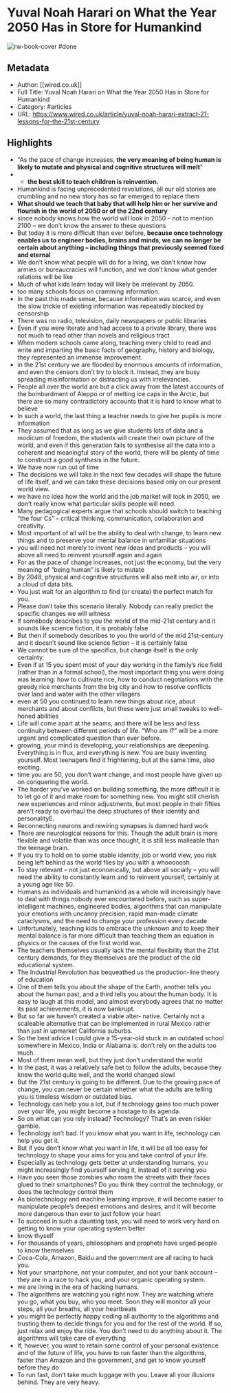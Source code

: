 # Yuval Noah Harari on What the Year 2050 Has in Store for Humankind

![rw-book-cover](https://readwise-assets.s3.amazonaws.com/static/images/article1.be68295a7e40.png)
#done 
## Metadata
- Author: [[wired.co.uk]]
- Full Title: Yuval Noah Harari on What the Year 2050 Has in Store for Humankind
- Category: #articles
- URL: https://www.wired.co.uk/article/yuval-noah-harari-extract-21-lessons-for-the-21st-century

## Highlights
- "As the pace of change increases, **the very meaning of being human is likely to mutate and physical and cognitive structures will melt**"
- - **the best skill to teach children is reinvention.**
- Humankind is facing unprecedented revolutions, all our old stories are crumbling and no new story has so far emerged to replace them
- **What should we teach that baby that will help him or her survive and flourish in the world of 2050 or of the 22nd century**
- since nobody knows how the world will look in 2050 – not to mention 2100 – we don’t know the answer to these questions
- But today it is more difficult than ever before, **because once technology enables us to engineer bodies, brains and minds, we can no longer be certain about anything – including things that previously seemed fixed and eternal**
- We don’t know what people will do for a living, we don’t know how armies or bureaucracies will function, and we don’t know what gender relations will be like
- Much of what kids learn today will likely be irrelevant by 2050.
- too many schools focus on cramming information.
- In the past this made sense, because information was scarce, and even the slow trickle of existing information was repeatedly blocked by censorship
- There was no radio, television, daily newspapers or public libraries
- Even if you were literate and had access to a private library, there was not much to read other than novels and religious tract
- When modern schools came along, teaching every child to read and write and imparting the basic facts of geography, history and biology, they represented an immense improvement.
- in the 21st century we are flooded by enormous amounts of information, and even the censors don’t try to block it. Instead, they are busy spreading misinformation or distracting us with irrelevancies.
- People all over the world are but a click away from the latest accounts of the bombardment of Aleppo or of melting ice caps in the Arctic, but there are so many contradictory accounts that it is hard to know what to believe
- In such a world, the last thing a teacher needs to give her pupils is more information
- They assumed that as long as we give students lots of data and a modicum of freedom, the students will create their own picture of the world, and even if this generation fails to synthesise all the data into a coherent and meaningful story of the world, there will be plenty of time to construct a good synthesis in the future.
- We have now run out of time
- The decisions we will take in the next few decades will shape the future of life itself, and we can take these decisions based only on our present world view.
- we have no idea how the world and the job market will look in 2050, we don’t really know what particular skills people will need.
- Many pedagogical experts argue that schools should switch to teaching “the four Cs” – critical thinking, communication, collaboration and creativity.
- Most important of all will be the ability to deal with change, to learn new things and to preserve your mental balance in unfamiliar situations
- you will need not merely to invent new ideas and products – you will above all need to reinvent yourself again and again
- For as the pace of change increases, not just the economy, but the very meaning of “being human” is likely to mutate
- By 2048, physical and cognitive structures will also melt into air, or into a cloud of data bits.
- You just wait for an algorithm to find (or create) the perfect match for you.
- Please don’t take this scenario literally. Nobody can really predict the specific changes we will witness
- If somebody describes to you the world of the mid-21st century and it sounds like science fiction, it is probably false
- But then if somebody describes to you the world of the mid 21st-century and it doesn’t sound like science fiction – it is certainly false
- We cannot be sure of the specifics, but change itself is the only certainty.
- Even if at 15 you spent most of your day working in the family’s rice field (rather than in a formal school), the most important thing you were doing was learning: how to cultivate rice, how to conduct negotiations with the greedy rice merchants from the big city and how to resolve conflicts over land and water with the other villagers
- even at 50 you continued to learn new things about rice, about merchants and about conflicts, but these were just small tweaks to well-honed abilities
- Life will come apart at the seams, and there will be less and less continuity between different periods of life. “Who am I?” will be a more urgent and complicated question than ever before.
- growing, your mind is developing, your relationships are deepening. Everything is in flux, and everything is new. You are busy inventing yourself. Most teenagers find it frightening, but at the same time, also exciting.
- time you are 50, you don’t want change, and most people have given up on conquering the world.
- The harder you’ve worked on building something, the more difficult it is to let go of it and make room for something new. You might still cherish new experiences and minor adjustments, but most people in their fifties aren’t ready to overhaul the deep structures of their identity and personalityE.
- Reconnecting neurons and rewiring synapses is damned hard work
- There are neurological reasons for this. Though the adult brain is more flexible and volatile than was once thought, it is still less malleable than the teenage brain.
- If you try to hold on to some stable identity, job or world view, you risk being left behind as the world flies by you with a whooooosh.
- To stay relevant – not just economically, but above all socially – you will need the ability to constantly learn and to reinvent yourself, certainly at a young age like 50.
- Humans as individuals and humankind as a whole will increasingly have to deal with things nobody ever encountered before, such as super-intelligent machines, engineered bodies, algorithms that can manipulate your emotions with uncanny precision, rapid man-made climate cataclysms, and the need to change your profession every decade
- Unfortunately, teaching kids to embrace the unknown and to keep their mental balance is far more difficult than teaching them an equation in physics or the causes of the first world war.
- The teachers themselves usually lack the mental flexibility that the 21st century demands, for they themselves are the product of the old educational system.
- The Industrial Revolution has bequeathed us the production-line theory of education
- One of them tells you about the shape of the Earth, another tells you about the human past, and a third tells you about the human body. It is easy to laugh at this model, and almost everybody agrees that no matter its past achievements, it is now bankrupt.
- But so far we haven’t created a viable alter- native. Certainly not a scaleable alternative that can be implemented in rural Mexico rather than just in upmarket California suburbs.
- So the best advice I could give a 15-year-old stuck in an outdated school somewhere in Mexico, India or Alabama is: don’t rely on the adults too much.
- Most of them mean well, but they just don’t understand the world
- In the past, it was a relatively safe bet to follow the adults, because they knew the world quite well, and the world changed slowl
- But the 21st century is going to be different. Due to the growing pace of change, you can never be certain whether what the adults are telling you is timeless wisdom or outdated bias.
- Technology can help you a lot, but if technology gains too much power over your life, you might become a hostage to its agenda.
- So on what can you rely instead? Technology? That’s an even riskier gamble.
- Technology isn’t bad. If you know what you want in life, technology can help you get it.
- But if you don’t know what you want in life, it will be all too easy for technology to shape your aims for you and take control of your life.
- Especially as technology gets better at understanding humans, you might increasingly find yourself serving it, instead of it serving you
- Have you seen those zombies who roam the streets with their faces glued to their smartphones? Do you think they control the technology, or does the technology control them
- As biotechnology and machine learning improve, it will become easier to manipulate people’s deepest emotions and desires, and it will become more dangerous than ever to just follow your heart
- To succeed in such a daunting task, you will need to work very hard on getting to know your operating system better
- know thyself
- For thousands of years, philosophers and prophets have urged people to know themselves
- Coca-Cola, Amazon, Baidu and the government are all racing to hack you.
- Not your smartphone, not your computer, and not your bank account – they are in a race to hack you, and your organic operating system.
- we are living in the era of hacking humans.
- The algorithms are watching you right now. They are watching where you go, what you buy, who you meet. Soon they will monitor all your steps, all your breaths, all your heartbeats
- you might be perfectly happy ceding all authority to the algorithms and trusting them to decide things for you and for the rest of the world. If so, just relax and enjoy the ride. You don’t need to do anything about it. The algorithms will take care of everything
- If, however, you want to retain some control of your personal existence and of the future of life, you have to run faster than the algorithms, faster than Amazon and the government, and get to know yourself before they do
- To run fast, don’t take much luggage with you. Leave all your illusions behind. They are very heavy.
